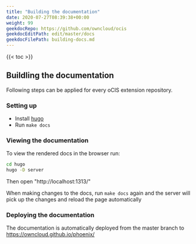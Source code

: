 ```yaml
---
title: "Building the documentation"
date: 2020-07-27T08:39:38+00:00
weight: 99
geekdocRepo: https://github.com/owncloud/ocis
geekdocEditPath: edit/master/docs
geekdocFilePath: building-docs.md
---
```


{{< toc >}}

## Buildling the documentation

Following steps can be applied for every oCIS extension repository.

### Setting up

- Install [hugo](https://gohugo.io/getting-started/installing/)
- Run `make docs`

### Viewing the documentation

To view the rendered docs in the browser run:
```bash
cd hugo
hugo -D server
```

Then open "http://localhost:1313/"

When making changes to the docs, run `make docs` again and the server will pick up the changes and reload the page automatically

### Deploying the documentation

The documentation is automatically deployed from the master branch to https://owncloud.github.io/phoenix/

